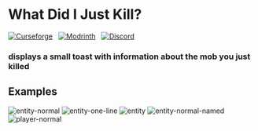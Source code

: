# What Did I Just Kill?

[![Curseforge](https://img.shields.io/curseforge/dt/0?style=for-the-badge&logo=curseforge&color=e05d44)](https://www.curseforge.com/minecraft/mc-mods/what-did-i-just-kill)
&nbsp;
[![Modrinth](https://img.shields.io/modrinth/dt/0?style=for-the-badge&logo=modrinth&color=e05d44)](https://modrinth.com/mod/what-did-i-just-kill)
&nbsp;
[![Discord](https://img.shields.io/discord/639540436524072970?style=for-the-badge&logo=discord&logoColor=fff&label=%20&color=0a48c4)](https://discord.gg/bhUaWhq)

### displays a small toast with information about the mob you just killed

## Examples

<img src="https://i.ibb.co/1MXM1y4/entity-normal.png" alt="entity-normal" border="0">
<img src="https://i.ibb.co/W59MNM3/entity-one-line.png" alt="entity-one-line" border="0">
<img src="https://i.ibb.co/rHcdCxR/entity-one-line-no-distance.png" alt="entity" border="0">
<img src="https://i.ibb.co/zrnmvrr/entity-normal-named.png" alt="entity-normal-named" border="0">
<img src="https://i.ibb.co/CMPx6N0/player-normal.png" alt="player-normal" border="0">
